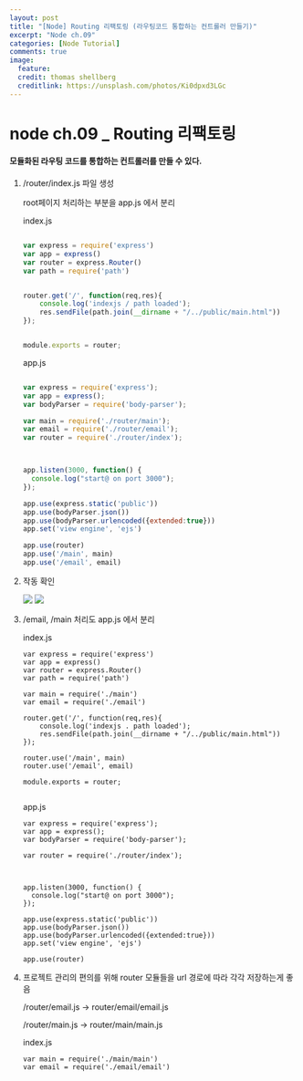 ```yaml
---
layout: post
title: "[Node] Routing 리팩토링 (라우팅코드 통합하는 컨트롤러 만들기)"
excerpt: "Node ch.09"
categories: [Node Tutorial]
comments: true
image:
  feature:
  credit: thomas shellberg
  creditlink: https://unsplash.com/photos/Ki0dpxd3LGc
---
```


# node ch.09 _ Routing 리팩토링

#### 모듈화된 라우팅 코드를 통합하는 컨트롤러를 만들 수 있다.

1. /router/index.js  파일 생성

    root페이지 처리하는 부분을 app.js 에서 분리


    index.js

    ```js

    var express = require('express')
    var app = express()
    var router = express.Router()
    var path = require('path')


    router.get('/', function(req,res){
        console.log('indexjs / path loaded');
        res.sendFile(path.join(__dirname + "/../public/main.html"))
    });


    module.exports = router;

    ```


    app.js

    ```js
    
    var express = require('express');
    var app = express();
    var bodyParser = require('body-parser');

    var main = require('./router/main');
    var email = require('./router/email');
    var router = require('./router/index');



    app.listen(3000, function() {
      console.log("start@ on port 3000");
    });

    app.use(express.static('public'))
    app.use(bodyParser.json())
    app.use(bodyParser.urlencoded({extended:true}))
    app.set('view engine', 'ejs')

    app.use(router)
    app.use('/main', main)
    app.use('/email', email)


    ```

2. 작동 확인

    <img src="http://postfiles16.naver.net/MjAxNzA4MjBfMTQ1/MDAxNTAzMjE2MTU3NTI3.8g55dHH2CJMW-S-JbN4wZXpHaOVHbfD3y-RH8N6GSB4g.dIgC-RMyiWhhbzrKsDOdWpFAPlF2RDs70nwjzrfxrugg.PNG.thddk7979/%EC%8A%A4%ED%81%AC%EB%A6%B0%EC%83%B7_2017-08-20_%EC%98%A4%ED%9B%84_5.02.05.png?type=w3">

    <img src="http://postfiles11.naver.net/MjAxNzA4MjBfMTY2/MDAxNTAzMjE2MTU3MDA4.s3DgRuHNsPuJ6EwlpKiVDBPbOpzruSSiaraIn5c19Skg.Ith9wWztVHbIo_UoSe9DNcAg5EcwuAWxIPTQPGbksvIg.PNG.thddk7979/%EC%8A%A4%ED%81%AC%EB%A6%B0%EC%83%B7_2017-08-20_%EC%98%A4%ED%9B%84_5.01.57.png?type=w3">



3. /email, /main 처리도 app.js 에서 분리

    index.js

    ```
    var express = require('express')
    var app = express()
    var router = express.Router()
    var path = require('path')

    var main = require('./main')
    var email = require('./email')

    router.get('/', function(req,res){
        console.log('indexjs . path loaded');
        res.sendFile(path.join(__dirname + "/../public/main.html"))
    });

    router.use('/main', main)
    router.use('/email', email)

    module.exports = router;


    ```

    app.js

    ```
    var express = require('express');
    var app = express();
    var bodyParser = require('body-parser');

    var router = require('./router/index');



    app.listen(3000, function() {
      console.log("start@ on port 3000");
    });

    app.use(express.static('public'))
    app.use(bodyParser.json())
    app.use(bodyParser.urlencoded({extended:true}))
    app.set('view engine', 'ejs')

    app.use(router)

    ```

4. 프로젝트 관리의 편의를 위해 router 모듈들을 url 경로에 따라 각각 저장하는게 좋음

    /router/email.js -> router/email/email.js

    /router/main.js -> router/main/main.js


    index.js

    ```
    var main = require('./main/main')
    var email = require('./email/email')

    ```
